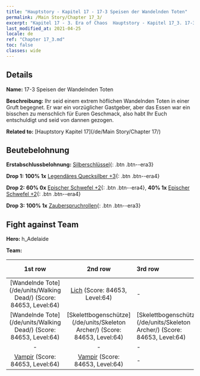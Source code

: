 ```yaml
---
title: "Hauptstory - Kapitel 17 - 17-3 Speisen der Wandelnden Toten"
permalink: /Main Story/Chapter 17_3/
excerpt: "Kapitel 17 - 3. Era of Chaos  Hauptstory - Kapitel 17_3. 17-3 Speisen der Wandelnden Toten"
last_modified_at: 2021-04-25
locale: de
ref: "Chapter 17_3.md"
toc: false
classes: wide
---
```


## Details

 **Name:** 17-3 Speisen der Wandelnden Toten

 **Beschreibung:** Ihr seid einem extrem höflichen Wandelnden Toten in einer Gruft begegnet. Er war ein vorzüglicher Gastgeber, aber das Essen war ein bisschen zu menschlich für Euren Geschmack, also habt Ihr Euch entschuldigt und seid von dannen gezogen.

 **Related to:** [Hauptstory Kapitel 17](/de/Main Story/Chapter 17/)

## Beutebelohnung

 **Erstabschlussbelohnung:** [Silberschlüssel](/ItemsDE/con_693/){: .btn .btn--era3}

 **Drop 1:** **100% 1x** [Legendäres Quecksilber +3](/ItemsDE/mat_56/){: .btn .btn--era4}

 **Drop 2:** **60% 0x** [Epischer Schwefel +2](/ItemsDE/mat_50/){: .btn .btn--era4}, **40% 1x** [Epischer Schwefel +2](/ItemsDE/mat_50/){: .btn .btn--era4}

 **Drop 3:** **100% 1x** [Zauberspruchrollen](/ItemsDE/con_694/){: .btn .btn--era3}


## Fight against Team
 **Hero:** h_Adelaide

 **Team:**


  | 1st row | 2nd row | 3rd row | 4th row |
  |:----:|:----:|:----|:----:|
  | [Wandelnde Tote](/de/units/Walking Dead/) (Score: 84653, Level:64)  | [Lich](/de/units/Lich/) (Score: 84653, Level:64)  | - | - |
  | [Wandelnde Tote](/de/units/Walking Dead/) (Score: 84653, Level:64)  | [Skelettbogenschütze](/de/units/Skeleton Archer/) (Score: 84653, Level:64)  | [Skelettbogenschütze](/de/units/Skeleton Archer/) (Score: 84653, Level:64)  | - |
  | - | - | - | - |
  | [Vampir](/de/units/Vampire/) (Score: 84653, Level:64)  | [Vampir](/de/units/Vampire/) (Score: 84653, Level:64)  | - | - |


